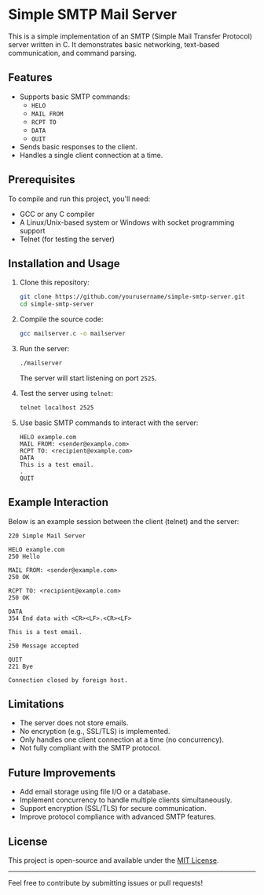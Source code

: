 # Simple SMTP Mail Server

This is a simple implementation of an SMTP (Simple Mail Transfer Protocol) server written in C. It demonstrates basic networking, text-based communication, and command parsing.

## Features

- Supports basic SMTP commands:
  - `HELO`
  - `MAIL FROM`
  - `RCPT TO`
  - `DATA`
  - `QUIT`
- Sends basic responses to the client.
- Handles a single client connection at a time.

## Prerequisites

To compile and run this project, you'll need:

- GCC or any C compiler
- A Linux/Unix-based system or Windows with socket programming support
- Telnet (for testing the server)

## Installation and Usage

1. Clone this repository:

   ```bash
   git clone https://github.com/yourusername/simple-smtp-server.git
   cd simple-smtp-server
   ```

2. Compile the source code:

   ```bash
   gcc mailserver.c -o mailserver
   ```

3. Run the server:

   ```bash
   ./mailserver
   ```

   The server will start listening on port `2525`.

4. Test the server using `telnet`:

   ```bash
   telnet localhost 2525
   ```

5. Use basic SMTP commands to interact with the server:

   ```
   HELO example.com
   MAIL FROM: <sender@example.com>
   RCPT TO: <recipient@example.com>
   DATA
   This is a test email.
   .
   QUIT
   ```

## Example Interaction

Below is an example session between the client (telnet) and the server:

```
220 Simple Mail Server

HELO example.com
250 Hello

MAIL FROM: <sender@example.com>
250 OK

RCPT TO: <recipient@example.com>
250 OK

DATA
354 End data with <CR><LF>.<CR><LF>

This is a test email.
.
250 Message accepted

QUIT
221 Bye

Connection closed by foreign host.
```

## Limitations

- The server does not store emails.
- No encryption (e.g., SSL/TLS) is implemented.
- Only handles one client connection at a time (no concurrency).
- Not fully compliant with the SMTP protocol.

## Future Improvements

- Add email storage using file I/O or a database.
- Implement concurrency to handle multiple clients simultaneously.
- Support encryption (SSL/TLS) for secure communication.
- Improve protocol compliance with advanced SMTP features.

## License

This project is open-source and available under the [MIT License](LICENSE).

---

Feel free to contribute by submitting issues or pull requests!
